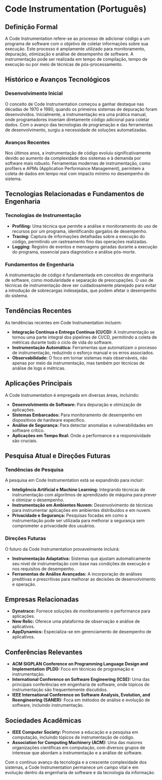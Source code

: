 # Code Instrumentation (Português)

## Definição Formal

A Code Instrumentation refere-se ao processo de adicionar código a um programa de software com o objetivo de coletar informações sobre sua execução. Este processo é amplamente utilizado para monitoramento, depuração, otimização e análise de desempenho de software. A instrumentação pode ser realizada em tempo de compilação, tempo de execução ou por meio de técnicas de pós-processamento.

## Histórico e Avanços Tecnológicos

### Desenvolvimento Inicial

O conceito de Code Instrumentation começou a ganhar destaque nas décadas de 1970 e 1980, quando os primeiros sistemas de depuração foram desenvolvidos. Inicialmente, a instrumentação era uma prática manual, onde programadores inseriam diretamente código adicional para coletar dados. Com o avanço das tecnologias de programação e das ferramentas de desenvolvimento, surgiu a necessidade de soluções automatizadas.

### Avanços Recentes

Nos últimos anos, a instrumentação de código evoluiu significativamente devido ao aumento da complexidade dos sistemas e à demanda por software mais robusto. Ferramentas modernas de instrumentação, como profilers e APMs (Application Performance Management), permitem a coleta de dados em tempo real com impacto mínimo no desempenho do sistema.

## Tecnologias Relacionadas e Fundamentos de Engenharia

### Tecnologias de Instrumentação

- **Profiling:** Uma técnica que permite a análise e monitoramento do uso de recursos por um programa, identificando gargalos de desempenho.
- **Tracing:** Captura de informações detalhadas sobre a execução do código, permitindo um rastreamento fino das operações realizadas.
- **Logging:** Registro de eventos e mensagens geradas durante a execução do programa, essencial para diagnóstico e análise pós-morte.

### Fundamentos de Engenharia

A instrumentação de código é fundamentada em conceitos de engenharia de software, como modularidade e separação de preocupações. O uso de técnicas de instrumentação deve ser cuidadosamente planejado para evitar a introdução de sobrecargas indesejadas, que podem afetar o desempenho do sistema.

## Tendências Recentes

As tendências recentes em Code Instrumentation incluem:

- **Integração Contínua e Entrega Contínua (CI/CD):** A instrumentação se tornou uma parte integral dos pipelines de CI/CD, permitindo a coleta de métricas durante todo o ciclo de vida do software.
- **Instrumentação Automática:** Ferramentas que automatizam o processo de instrumentação, reduzindo o esforço manual e os erros associados.
- **Observabilidade:** O foco em tornar sistemas mais observáveis, não apenas por meio da instrumentação, mas também por técnicas de análise de logs e métricas.

## Aplicações Principais

A Code Instrumentation é empregada em diversas áreas, incluindo:

- **Desenvolvimento de Software:** Para depuração e otimização de aplicações.
- **Sistemas Embarcados:** Para monitoramento de desempenho em dispositivos de hardware específico.
- **Análise de Segurança:** Para detectar anomalias e vulnerabilidades em software crítico.
- **Aplicações em Tempo Real:** Onde a performance e a responsividade são cruciais.

## Pesquisa Atual e Direções Futuras

### Tendências de Pesquisa

A pesquisa em Code Instrumentation está se expandindo para incluir:

- **Inteligência Artificial e Machine Learning:** Integrando técnicas de instrumentação com algoritmos de aprendizado de máquina para prever e otimizar o desempenho.
- **Instrumentação em Ambientes Nuvem:** Desenvolvimento de técnicas para instrumentar aplicações em ambientes distribuídos e em nuvem.
- **Privacidade e Segurança:** Pesquisas focadas em como a instrumentação pode ser utilizada para melhorar a segurança sem comprometer a privacidade dos usuários.

### Direções Futuras

O futuro da Code Instrumentation provavelmente incluirá:

- **Instrumentação Adaptativa:** Sistemas que ajustam automaticamente seu nível de instrumentação com base nas condições de execução e nos requisitos de desempenho.
- **Ferramentas de Análise Avançadas:** A incorporação de análises preditivas e prescritivas para melhorar as decisões de desenvolvimento e operação.

## Empresas Relacionadas

- **Dynatrace:** Fornece soluções de monitoramento e performance para aplicações.
- **New Relic:** Oferece uma plataforma de observação e análise de aplicativos.
- **AppDynamics:** Especializa-se em gerenciamento de desempenho de aplicativos.

## Conferências Relevantes

- **ACM SIGPLAN Conference on Programming Language Design and Implementation (PLDI):** Foco em técnicas de programação e instrumentação.
- **International Conference on Software Engineering (ICSE):** Uma das principais conferências em engenharia de software, onde tópicos de instrumentação são frequentemente discutidos.
- **IEEE International Conference on Software Analysis, Evolution, and Reengineering (SANER):** Foca em métodos de análise e evolução de software, incluindo instrumentação.

## Sociedades Acadêmicas

- **IEEE Computer Society:** Promove a educação e a pesquisa em computação, incluindo tópicos de instrumentação de código.
- **Association for Computing Machinery (ACM):** Uma das maiores organizações científicas em computação, com diversos grupos de interesse que abordam a instrumentação e a análise de software.

Com o contínuo avanço da tecnologia e a crescente complexidade dos sistemas, a Code Instrumentation permanece um campo vital e em evolução dentro da engenharia de software e da tecnologia da informação.